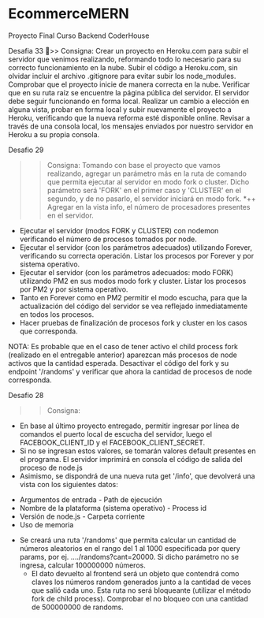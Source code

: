 # EcommerceMERN
Proyecto Final Curso Backend CoderHouse

Desafia 33
>> Consigna: 
Crear un proyecto en Heroku.com para subir el servidor que venimos realizando, reformando todo lo necesario para su correcto funcionamiento en la nube.
Subir el código a Heroku.com, sin olvidar incluir el archivo .gitignore para evitar subir los node_modules. Comprobar que el proyecto inicie de manera correcta en la nube. Verificar que en su ruta raíz se encuentre la página pública del servidor.
El servidor debe seguir funcionando en forma local.
Realizar un cambio a elección en alguna vista, probar en forma local y subir nuevamente el proyecto a Heroku, verificando que la nueva reforma esté disponible online.
Revisar a través de una consola local, los mensajes enviados por nuestro servidor en Heroku a su propia consola.



Desafio 29
>> Consigna: 
Tomando con base el proyecto que vamos realizando, agregar un parámetro más en la ruta de comando que permita ejecutar al servidor en modo fork o cluster. Dicho parámetro será 'FORK' en el primer caso y 'CLUSTER' en el segundo, y de no pasarlo, el servidor iniciará en modo fork.
*++ Agregar en la vista info, el número de procesadores presentes en el servidor.
* Ejecutar el servidor (modos FORK y CLUSTER) con nodemon verificando el número de procesos tomados por node.
* Ejecutar el servidor (con los parámetros adecuados) utilizando Forever, verificando su correcta operación. Listar los procesos por Forever y por sistema operativo.
* Ejecutar el servidor (con los parámetros adecuados: modo FORK) utilizando PM2 en sus modos modo fork y cluster. Listar los procesos por PM2 y por sistema operativo.
* Tanto en Forever como en PM2 permitir el modo escucha, para que la actualización del código del servidor se vea reflejado inmediatamente en todos los procesos.
* Hacer pruebas de finalización de procesos fork y cluster en los casos que corresponda.

NOTA:
Es probable que en el caso de tener activo el child process fork (realizado en el entregable anterior) aparezcan más procesos de node activos que la cantidad esperada. Desactivar el código del fork y su endpoint '/randoms' y verificar que ahora la cantidad de procesos de node corresponda.



Desafio 28
>> Consigna:
* En base al último proyecto entregado, permitir ingresar por línea de comandos el puerto local de escucha del servidor, luego el FACEBOOK_CLIENT_ID y el FACEBOOK_CLIENT_SECRET.
* Si no se ingresan estos valores, se tomarán valores default presentes en el programa.
El servidor imprimirá en consola el código de salida del proceso de node.js
* Asimismo, se dispondrá de una nueva ruta get '/info', que devolverá una vista con los siguientes datos:
- Argumentos de entrada                             - Path de ejecución
- Nombre de la plataforma (sistema operativo)       - Process id
- Versión de node.js                                - Carpeta corriente
- Uso de memoria
* Se creará una ruta '/randoms' que permita calcular un cantidad de números aleatorios en el rango del 1 al 1000 especificada por query params, por ej. ..../randoms?cant=20000. Si dicho parámetro no se ingresa, calcular 100000000 números.
    - El dato devuelto al frontend será un objeto que contendrá como claves los números random generados junto a la cantidad de veces que salió cada uno. Esta ruta no será bloqueante (utilizar el método fork de child process). Comprobar el no bloqueo con una cantidad de 500000000 de randoms.


